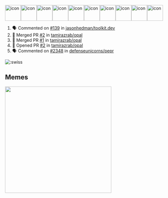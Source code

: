 
<div style="display: flex; align-items: flex-start;"><img src="https://techstack-generator.vercel.app/js-icon.svg" alt="icon" width="52" height="52" /><img src="https://techstack-generator.vercel.app/ts-icon.svg" alt="icon" width="52" height="52" /><img src="https://techstack-generator.vercel.app/storybook-icon.svg" alt="icon" width="52" height="52" /><img src="https://techstack-generator.vercel.app/webpack-icon.svg" alt="icon" width="52" height="52" /><img src="https://techstack-generator.vercel.app/docker-icon.svg" alt="icon" width="52" height="52" /><img src="https://techstack-generator.vercel.app/kubernetes-icon.svg" alt="icon" width="52" height="52" /><img src="https://techstack-generator.vercel.app/nginx-icon.svg" alt="icon" width="52" height="52" /><img src="https://techstack-generator.vercel.app/aws-icon.svg" alt="icon" width="52" height="52" /><img src="https://techstack-generator.vercel.app/restapi-icon.svg" alt="icon" width="52" height="52" /><img src="https://techstack-generator.vercel.app/graphql-icon.svg" alt="icon" width="52" height="52" /></div>

<!--START_SECTION:activity-->
1. 🗣 Commented on [#139](https://github.com/jasonhedman/toolkit.dev/issues/139#issuecomment-3124259475) in [jasonhedman/toolkit.dev](https://github.com/jasonhedman/toolkit.dev)
2. 🎉 Merged PR [#2](https://github.com/tamirazrab/opal/pull/2) in [tamirazrab/opal](https://github.com/tamirazrab/opal)
3. 🎉 Merged PR [#1](https://github.com/tamirazrab/opal/pull/1) in [tamirazrab/opal](https://github.com/tamirazrab/opal)
4. 💪 Opened PR [#2](https://github.com/tamirazrab/opal/pull/2) in [tamirazrab/opal](https://github.com/tamirazrab/opal)
5. 🗣 Commented on [#2348](https://github.com/defenseunicorns/pepr/pull/2348#issuecomment-3013630913) in [defenseunicorns/pepr](https://github.com/defenseunicorns/pepr)
<!--END_SECTION:activity-->

![:swiss](https://count.getloli.com/@swiss?name=swiss&theme=random&padding=7&offset=0&align=top&scale=1&pixelated=1&darkmode=auto&num=6921)

## Memes
<img src="https://subreddit-memes.vercel.app/api/meme" width="350px"/> 

<!-- ![Self Help](https://user-images.githubusercontent.com/74038190/212284094-e50ceae2-de86-4dd6-9f9c-a3ebcb3ede9e.gif) -->